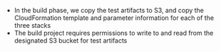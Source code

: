 - In the build phase, we copy the test artifacts to S3, and copy the CloudFormation template and parameter information for each of the three stacks
- The build project requires permissions to write to and read from the designated S3 bucket for test artifacts 